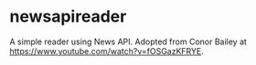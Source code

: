# newsapireader
A simple reader using News API. Adopted from  Conor Bailey at https://www.youtube.com/watch?v=fOSGazKFRYE.
